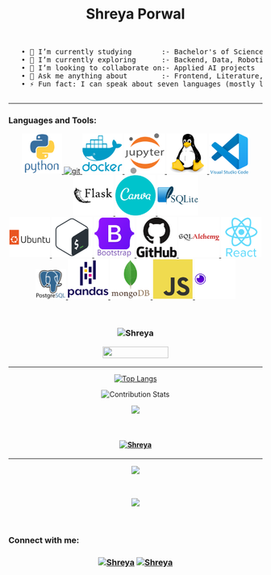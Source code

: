 <h1 align="center" color="cyan">Shreya Porwal</h1><br>


<p align="center">
  <pre color="teal">
   &bull; 🔭 I’m currently studying       :- Bachelor's of Science at Indian Institute of Technology, Madras
   &bull; 🌱 I’m currently exploring      :- Backend, Data, Robotics
   &bull; 👯 I’m looking to collaborate on:- Applied AI projects
   &bull; 💬 Ask me anything about        :- Frontend, Literature, Graphic Design
   &bull; ⚡ Fun fact: I can speak about seven languages (mostly local) 😎 
 </pre>

<hr/>

<h3 align="left">Languages and Tools:</h3>
<div background='#fffff'>
<p align="center">
<a href="https://www.python.org/" target="_blank"> <img src="https://github.com/devicons/devicon/blob/master/icons/python/python-original-wordmark.svg" alt="Python" width="80" height="80"/> </a>
<a href="https://git-scm.com/" target="_blank"> <img src="https://www.vectorlogo.zone/logos/git-scm/git-scm-icon.svg" alt="git"  width="80" height="80"/> </a> 
<a href="https://www.docker.com/" target="_blank"> <img src="https://github.com/devicons/devicon/blob/master/icons/docker/docker-plain-wordmark.svg" alt="Docker" width="80" height="80"/> </a>
<a href="https://jupyter.org/" target="_blank"> <img src="https://github.com/devicons/devicon/blob/master/icons/jupyter/jupyter-original-wordmark.svg" alt="Jupyter"  width="80" height="80"/> </a>
<a href="https://www.linux.org/" target="_blank"> <img src="https://github.com/devicons/devicon/blob/master/icons/linux/linux-original.svg" alt="Linux" width="80" height="80"/> </a>
<a href="https://code.visualstudio.com/" target="_blank"> <img src="https://github.com/devicons/devicon/blob/master/icons/vscode/vscode-original-wordmark.svg" alt="VSCode"  width="80" height="80"/> </a>
<a href="https://flask.palletsprojects.com/" target="_blank"> <img src="https://github.com/devicons/devicon/blob/master/icons/flask/flask-original-wordmark.svg" alt="Flask"  width="80" height="80"/> </a>
<a href="https://www.canva.com/" target="_blank"> <img src="https://github.com/devicons/devicon/blob/master/icons/canva/canva-original.svg" alt="Canva"  width="80" height="80"/> </a>
<a href="https://www.sqlite.org/" target="_blank"> <img src="https://github.com/devicons/devicon/blob/master/icons/sqlite/sqlite-original-wordmark.svg" alt="SQLite"  width="80" height="80"/> </a> <br>
<a href="https://ubuntu.com/" target="_blank"> <img src="https://github.com/devicons/devicon/blob/master/icons/ubuntu/ubuntu-original-wordmark.svg" alt="Ubuntu"  width="80" height="80"/> </a>
<a href="https://www.gnu.org/software/bash/" target="_blank"> <img src="https://github.com/devicons/devicon/blob/master/icons/bash/bash-original.svg" alt="Bash"  width="80" height="80"/> </a>
<a href="https://getbootstrap.com/" target="_blank"> <img src="https://github.com/devicons/devicon/blob/master/icons/bootstrap/bootstrap-original-wordmark.svg" alt="Bootstrap"  width="80" height="80"/> </a>
<a href="https:/github.com/" target="_blank"> <img src="https://github.com/devicons/devicon/blob/master/icons/github/github-original-wordmark.svg" alt="Github"  width="80" height="80"/> </a>
<a href="https://www.sqlalchemy.org/" target="_blank"> <img src="https://github.com/devicons/devicon/blob/master/icons/sqlalchemy/sqlalchemy-original-wordmark.svg" alt="SQLalchemy"  width="80" height="80"/> </a>
<a href="https://reactjs.org/" target="_blank"> <img src="https://github.com/devicons/devicon/blob/master/icons/react/react-original-wordmark.svg" alt="React"  width="80" height="80"/> </a>
<a href="https://www.postgresql.org/" target="_blank"> <img src="https://github.com/devicons/devicon/blob/master/icons/postgresql/postgresql-original-wordmark.svg" alt="Postgres"  width="60" height="60"/> </a>
<a href="https://pandas.pydata.org/" target="_blank"> <img src="https://github.com/devicons/devicon/blob/master/icons/pandas/pandas-original-wordmark.svg" alt="Pandas"  width="80" height="80"/> </a>
<a href="https://www.mongodb.com/" target="_blank"> <img src="https://github.com/devicons/devicon/blob/master/icons/mongodb/mongodb-original-wordmark.svg" alt="MongoDB"  width="80" height="80"/> </a>
<a href="https://developer.mozilla.org/en-US/docs/Web/JavaScript" target="_blank"> <img src="https://github.com/devicons/devicon/blob/master/icons/javascript/javascript-original.svg" alt="JavaScript"  width="80" height="80"/> </a>
<a href="https://insomnia.rest/" target="_blank"> <img src="https://github.com/devicons/devicon/blob/master/icons/insomnia/insomnia-original-wordmark.svg" alt="Insomnia"  width="80" height="80"/> </a>
</p><br>

</div>

<h3 align="center"> <img src="https://komarev.com/ghpvc/?username=Gautam-flash&label=Profile%20views&color=008080&style=plastic" height=24 width=130 alt="Shreya" /> </h3>

<p align="center"><a href="https://akshaygautam.me"><img src="https://img.shields.io/website?url=https://akshaygautam.me&logo=github&style=plastic" height=23 width=130/></a></p><hr>


<div align="center">


[![Top Langs](https://github-readme-stats.vercel.app/api/top-langs/?username=porwalshreyaa)](https://github.com/porwalshreyaa/github-readme-stats) <br>



![Contribution Stats](https://github-readme-stats.vercel.app/api?username=porwalshreyaa&show_icons=true&locale=en&theme=cobalt) <br>



</div>

<p align="center"><img src="https://github-readme-streak-stats.herokuapp.com/?user=porwalshreyaa&theme=holi"/></p><br>
<h4 align="center"> <a href="https://github.com/ryo-ma/github-profile-trophy"><img src="https://github-profile-trophy.vercel.app/?username=porwalshreyaa&theme=dark&row=2&column=4" alt="Shreya" /></a></h4><hr>
<p align="center"><img src="https://stats.quine.sh/shreyaporwal/topics-over-time?theme=dark)](https://quine.sh?utm_source=widgets&utm_campaign=shreyaporwal" /></p><br>


<p align="center"><img src="https://github-readme-stats.vercel.app/api?username=porwalshreyaa&repo=github-readme-stats&cache_seconds=86400&theme=holi" /></p><br>




<h3 align="left">Connect with me:</h3>
<h3 align="center">
<a href="https://twitter.com/IamShreyaPorwal" target="blank"><img align="center" src="https://raw.githubusercontent.com/rahuldkjain/github-profile-readme-generator/master/src/images/icons/Social/twitter.svg" alt="Shreya" height="30" width="40" /></a>
<a href="https://www.linkedin.com/in/porwalshreya" target="blank"><img align="center" src="https://raw.githubusercontent.com/rahuldkjain/github-profile-readme-generator/master/src/images/icons/Social/linked-in-alt.svg" alt="Shreya" height="30" width="40" /></a>
</h3>


 
 <br>

